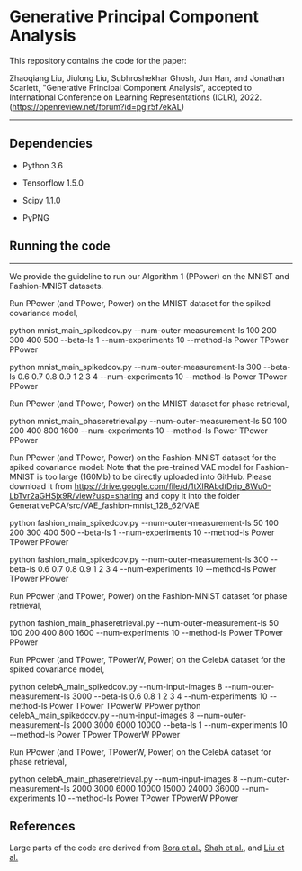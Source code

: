 # Generative Principal Component Analysis

This repository contains the code for the paper: 

Zhaoqiang Liu, Jiulong Liu, Subhroshekhar Ghosh, Jun Han, and Jonathan Scarlett, "Generative Principal Component Analysis", accepted to International Conference on Learning Representations (ICLR), 2022.(https://openreview.net/forum?id=pgir5f7ekAL)

-------------------------------------------------------------------------------------

## Dependencies

* Python 3.6

* Tensorflow 1.5.0

* Scipy 1.1.0

*  PyPNG

## Running the code

-------------------------------------------------------------------------------------

We provide the guideline to run our Algorithm 1 (PPower) on the MNIST and Fashion-MNIST datasets. 


Run PPower (and TPower, Power) on the MNIST dataset for the spiked covariance model,

python mnist_main_spikedcov.py --num-outer-measurement-ls 100 200 300 400 500 --beta-ls 1 --num-experiments 10 --method-ls Power TPower PPower

python mnist_main_spikedcov.py --num-outer-measurement-ls 300 --beta-ls 0.6 0.7 0.8 0.9 1 2 3 4 --num-experiments 10 --method-ls Power TPower PPower


Run PPower (and TPower, Power) on the MNIST dataset for phase retrieval,

python mnist_main_phaseretrieval.py --num-outer-measurement-ls 50 100 200 400 800 1600   --num-experiments 10 --method-ls Power TPower PPower




Run PPower (and TPower, Power) on the Fashion-MNIST dataset for the spiked covariance model: Note that the pre-trained VAE model for Fashion-MNIST is too large (160Mb) to be directly uploaded into GitHub. Please download it from https://drive.google.com/file/d/1tXIRAbdtDrip_8Wu0-LbTvr2aGHSjx9R/view?usp=sharing and copy it into the folder GenerativePCA/src/VAE_fashion-mnist_128_62/VAE
 
python fashion_main_spikedcov.py --num-outer-measurement-ls 50 100 200 300 400 500 --beta-ls 1 --num-experiments 10 --method-ls Power TPower PPower

python fashion_main_spikedcov.py --num-outer-measurement-ls 300 --beta-ls 0.6 0.7 0.8 0.9 1 2 3 4 --num-experiments 10 --method-ls Power TPower PPower


Run PPower (and TPower, Power) on the Fashion-MNIST dataset for phase retrieval,

python fashion_main_phaseretrieval.py --num-outer-measurement-ls 50 100 200 400 800 1600   --num-experiments 10 --method-ls Power TPower PPower




Run PPower (and TPower, TPowerW, Power) on the CelebA dataset for the spiked covariance model,

python celebA_main_spikedcov.py --num-input-images 8 --num-outer-measurement-ls 3000 --beta-ls 0.6   0.8  1 2 3 4  --num-experiments 10 --method-ls Power TPower TPowerW PPower
python celebA_main_spikedcov.py --num-input-images 8 --num-outer-measurement-ls 2000 3000 6000 10000 --beta-ls 1  --num-experiments 10 --method-ls Power TPower TPowerW PPower


Run PPower (and TPower, TPowerW, Power) on the CelebA dataset for phase retrieval,


python celebA_main_phaseretrieval.py --num-input-images 8 --num-outer-measurement-ls 2000 3000 6000 10000 15000  24000 36000 --num-experiments 10 --method-ls Power TPower TPowerW PPower



## References

Large parts of the code are derived from [Bora et al.](https://github.com/AshishBora/csgm), [ Shah et al.](https://github.com/shahviraj/pgdgan), and [Liu et al.](https://github.com/selwyn96/Quant_CS)



